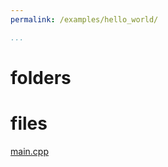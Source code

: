 ```yaml
---
permalink: /examples/hello_world/

...
```

# folders

# files

[main.cpp](/mssm_spring22/examples/hello_world/main_cpp.html)


